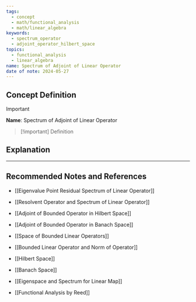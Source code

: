 ```yaml
---
tags:
  - concept
  - math/functional_analysis
  - math/linear_algebra
keywords:
  - spectrum_operator
  - adjoint_operator_hilbert_space
topics:
  - functional_analysis
  - linear_algebra
name: Spectrum of Adjoint of Linear Operator
date of note: 2024-05-27
---
```


## Concept Definition

>[!important]
>**Name**: Spectrum of Adjoint of Linear Operator

>[!important] Definition










## Explanation





-----------
##  Recommended Notes and References

- [[Eigenvalue Point Residual Spectrum of Linear Operator]]
- [[Resolvent Operator and Spectrum of Linear Operator]]
- [[Adjoint of Bounded Operator in Hilbert Space]]
- [[Adjoint of Bounded Operator in Banach Space]]

- [[Space of Bounded Linear Operators]]
- [[Bounded Linear Operator and Norm of Operator]]
- [[Hilbert Space]]
- [[Banach Space]]

- [[Eigenspace and Spectrum for Linear Map]]

- [[Functional Analysis by Reed]]